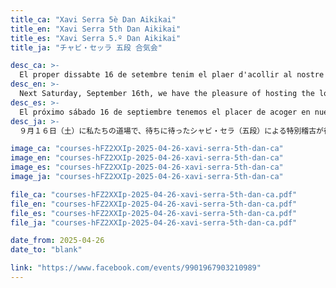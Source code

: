 ```yaml
---
title_ca: "Xavi Serra 5è Dan Aikikai"
title_en: "Xavi Serra 5th Dan Aikikai"
title_es: "Xavi Serra 5.º Dan Aikikai"
title_ja: "チャビ・セッラ 五段 合気会"

desc_ca: >-
  El proper dissabte 16 de setembre tenim el plaer d'acollir al nostre dojo les molt esperades jornades d'Aikido a càrrec de Xavi Serra 5è dan Aikikai.
desc_en: >-
  Next Saturday, September 16th, we have the pleasure of hosting the long-awaited special Aikido class at our dojo, led by Xavi Serra, 5th dan Aikikai.
desc_es: >-
  El próximo sábado 16 de septiembre tenemos el placer de acoger en nuestro dojo las tan esperadas clases especiales de Aikido a cargo de Xavi Serra, 5.º dan Aikikai.
desc_ja: >-
  ９月１６日（土）に私たちの道場で、待ちに待ったシャビ・セラ（五段）による特別稽古が行われます。

image_ca: "courses-hFZ2XXIp-2025-04-26-xavi-serra-5th-dan-ca"
image_en: "courses-hFZ2XXIp-2025-04-26-xavi-serra-5th-dan-ca"
image_es: "courses-hFZ2XXIp-2025-04-26-xavi-serra-5th-dan-ca"
image_ja: "courses-hFZ2XXIp-2025-04-26-xavi-serra-5th-dan-ca"

file_ca: "courses-hFZ2XXIp-2025-04-26-xavi-serra-5th-dan-ca.pdf"
file_en: "courses-hFZ2XXIp-2025-04-26-xavi-serra-5th-dan-ca.pdf"
file_es: "courses-hFZ2XXIp-2025-04-26-xavi-serra-5th-dan-ca.pdf"
file_ja: "courses-hFZ2XXIp-2025-04-26-xavi-serra-5th-dan-ca.pdf"

date_from: 2025-04-26
date_to: "blank"

link: "https://www.facebook.com/events/9901967903210989"
---
```

